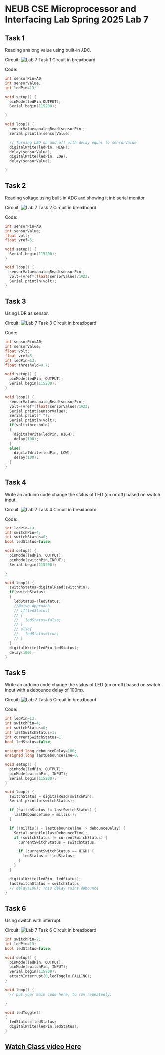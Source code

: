 # NEUB CSE Microprocessor and Interfacing Lab Spring 2025 Lab 7

## Task 1
Reading analong value using built-in ADC.

Circuit:
![Lab 7 Task 1 Circuit in breadboard](https://raw.githubusercontent.com/shparvez001/NEUB-CSE-Microprocessor-and-Interfacing-Lab-Spring-2025/main/lab-7/CSE-06133118-322-2501-lab7-task-1CKT_bb.png)

Code:
```c
int sensorPin=A0;
int sensorValue;
int ledPin=13;

void setup() {
  pinMode(ledPin,OUTPUT);
  Serial.begin(115200);

}

void loop() {
  sensorValue=analogRead(sensorPin);
  Serial.println(sensorValue);

  // Turning LED on and off with delay equal to sensorValue
  digitalWrite(ledPin, HIGH);
  delay(sensorValue);
  digitalWrite(ledPin, LOW);
  delay(sensorValue);

}

```

## Task 2
Reading voltage using built-in ADC and showing it inb serial monitor.

Circuit:
![Lab 7 Task 2 Circuit in breadboard](https://raw.githubusercontent.com/shparvez001/NEUB-CSE-Microprocessor-and-Interfacing-Lab-Spring-2025/main/lab-7/CSE-06133118-322-2501-lab7-task-2CKT_bb.png)

Code:
```c
int sensorPin=A0;
int sensorValue;
float volt;
float vref=5;

void setup() {
  Serial.begin(115200);
}

void loop() {
  sensorValue=analogRead(sensorPin);
  volt=(vref*(float)sensorValue)/1023;
  Serial.println(volt);
}

```

## Task 3
Using LDR as sensor.

Circuit:
![Lab 7 Task 3 Circuit in breadboard](https://raw.githubusercontent.com/shparvez001/NEUB-CSE-Microprocessor-and-Interfacing-Lab-Spring-2025/main/lab-7/CSE-06133118-322-2501-lab7-task-3CKT_bb.png)

Code:
```c
int sensorPin=A0;
int sensorValue;
float volt;
float vref=5;
int ledPin=13;
float threshold=0.7;

void setup() {
  pinMode(ledPin, OUTPUT);
  Serial.begin(115200);
}

void loop() {
  sensorValue=analogRead(sensorPin);
  volt=(vref*(float)sensorValue)/1023;
  Serial.print(sensorValue);
  Serial.print(" ");
  Serial.println(volt);
  if(volt<threshold)
  {
    digitalWrite(ledPin, HIGH);
    delay(100);
  }
  else{
    digitalWrite(ledPin, LOW);
    delay(100);
  }
}

```

## Task 4
Write an arduino code change the status of LED (on or off) based on switch input.

Circuit:
![Lab 7 Task 4 Circuit in breadboard](https://raw.githubusercontent.com/shparvez001/NEUB-CSE-Microprocessor-and-Interfacing-Lab-Spring-2025/main/lab-7/CSE-06133118-322-2501-lab7-task-4-5CKT_bb.png)

Code:
```c
int ledPin=13;
int switchPin=4;
int switchStatus=0;
bool ledStatus=false;

void setup() {
  pinMode(ledPin, OUTPUT);
  pinMode(switchPin,INPUT);
  Serial.begin(115200);

}

void loop() {
  switchStatus=digitalRead(switchPin);
  if(switchStatus)
  {
    ledStatus=!ledStatus;
    //Naive Approach
    // if(ledStatus)
    // {
    //   ledStatus=false;
    // }
    // else{
    //   ledStatus=true;
    // }
  }
  digitalWrite(ledPin,ledStatus);
  delay(100);  
}
```

## Task 5
Write an arduino code change the status of LED (on or off) based on switch input with a debounce delay of 100ms. 

Circuit:
![Lab 7 Task 5 Circuit in breadboard](https://raw.githubusercontent.com/shparvez001/NEUB-CSE-Microprocessor-and-Interfacing-Lab-Spring-2025/main/lab-7/CSE-06133118-322-2501-lab7-task-4-5CKT_bb.png)

Code:
```c
int ledPin=13;
int switchPin=4;
int switchStatus=0;
int lastSwitchStatus=1;
int currentSwitchStatus=1;
bool ledStatus=false;

unsigned long debounceDelay=100;
unsigned long lastDebounceTime=0;

void setup() {
  pinMode(ledPin, OUTPUT);
  pinMode(switchPin, INPUT);    
  Serial.begin(115200);
}

void loop() {
  switchStatus = digitalRead(switchPin);
  Serial.println(switchStatus);

  if (switchStatus != lastSwitchStatus) {
    lastDebounceTime = millis();  
  }

  if ((millis() - lastDebounceTime) > debounceDelay) {
    Serial.println(lastDebounceTime);
    if (switchStatus != currentSwitchStatus) {
      currentSwitchStatus = switchStatus;

      if (currentSwitchStatus == HIGH) {
        ledStatus = !ledStatus;
      }
    }
  }

  digitalWrite(ledPin, ledStatus);
  lastSwitchStatus = switchStatus;
  // delay(100); This delay ruins debounce
}

```

## Task 6
Using switch with interrupt.

Circuit:
![Lab 7 Task 6 Circuit in breadboard](https://raw.githubusercontent.com/shparvez001/NEUB-CSE-Microprocessor-and-Interfacing-Lab-Spring-2025/main/lab-7/CSE-06133118-322-2501-lab7-task-1_bb.png)

```c
int switchPin=2;
int ledPin=13;
bool ledStatus=false;

void setup() {
  pinMode(ledPin, OUTPUT);
  pinMode(switchPin, INPUT);
  Serial.begin(115200);
  attachInterrupt(0,ledToggle,FALLING);
}

void loop() {
  // put your main code here, to run repeatedly:

}

void ledToggle()
{
  ledStatus=!ledStatus;
  digitalWrite(ledPin,ledStatus);
}
```



## [Watch Class video Here](https://youtu.be/-Ahjz8ojDtw)
